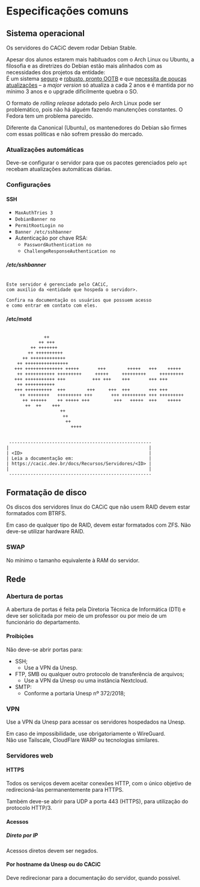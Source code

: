 # Especificações comuns

## Sistema operacional

Os servidores do CACiC devem rodar Debian Stable.

Apesar dos alunos estarem mais habituados com o Arch Linux ou Ubuntu, a filosofia e as diretrizes do Debian estão mais alinhados com as necessidades dos projetos da entidade:  
É um sistema [seguro](https://wiki.debian.org/WhyDebian#Security_and_Reliability) e [robusto, pronto OOTB](https://wiki.debian.org/DontBreakDebian) e que [necessita de poucas atualizações](https://www.debian.org/releases/) – a _major version_ só atualiza a cada 2 anos e é mantida por no mínimo 3 anos e o upgrade dificilmente quebra o SO.

O formato de _rolling release_ adotado pelo Arch Linux pode ser problemático, pois não há alguém fazendo manutenções constantes. O Fedora tem um problema parecido.

Diferente da Canonical (Ubuntu), os mantenedores do Debian são firmes com essas políticas e não sofrem pressão do mercado.

### Atualizações automáticas

Deve-se configurar o servidor para que os pacotes gerenciados pelo `apt` recebam atualizações automáticas diárias.

### Configurações

#### SSH

- `MaxAuthTries 3`
- `DebianBanner no`
- `PermitRootLogin no`
- `Banner /etc/sshbanner`
- Autenticação por chave RSA:
  - `PasswordAuthentication no`
  - `ChallengeResponseAuthentication no`

##### /etc/sshbanner

```

Este servidor é gerenciado pelo CACiC,
com auxílio da <entidade que hospeda o servidor>.

Confira na documentação os usuários que possuem acesso
e como entrar em contato com eles.

```

#### /etc/motd

```

              ++
            ++ +++
         ++ +++++++
        ++ ++++++++++
      ++ +++++++++++++
    ++ ++++++++++++++++
   +++ ++++++++++++++ +++++       +++        +++++   +++    +++++
    ++ +++++++++++ +++++++++     +++++     +++++++++     +++++++++
   +++ +++++++++++ +++          +++ +++    +++       +++ +++
    ++ +++++++++++
   +++ ++++++++++  +++        +++     +++  +++       +++ +++
     ++ ++++++++   +++++++++ +++       +++ +++++++++ +++ +++++++++
      ++ ++++++    ++ +++++ +++         +++   +++++  +++    +++++
       ++  ++    +++
                    ++
                     ++
                      ++
                        ++++


 -----------------------------------------------------
|                                                    |
| <ID>                                               |
| Leia a documentação em:                            |
| https://cacic.dev.br/docs/Recursos/Servidores/<ID> |
|                                                    |
 -----------------------------------------------------
```

## Formatação de disco

Os discos dos servidores linux do CACiC que não usem RAID devem estar formatados com BTRFS.

Em caso de qualquer tipo de RAID, devem estar formatados com ZFS. Não deve-se utilizar hardware RAID.

### SWAP

No mínimo o tamanho equivalente à RAM do servidor.

## Rede

### Abertura de portas

A abertura de portas é feita pela Diretoria Técnica de Informática (DTI) e deve ser solicitada por meio de um professor ou por meio de um funcionário do departamento.

#### Proibições

Não deve-se abrir portas para:

- SSH;
  - Use a VPN da Unesp.
- FTP, SMB ou qualquer outro protocolo de transferência de arquivos;
  - Use a VPN da Unesp ou uma instância Nextcloud.
- SMTP:
  - Conforme a portaria Unesp nº 372/2018;

### VPN

Use a VPN da Unesp para acessar os servidores hospedados na Unesp.

Em caso de impossibilidade, use obrigatoriamente o WireGuard.  
Não use Tailscale, CloudFlare WARP ou tecnologias similares.

### Servidores web

#### HTTPS

Todos os serviços devem aceitar conexões HTTP, com o único objetivo de redirecioná-las permanentemente para HTTPS.

Também deve-se abrir para UDP a porta 443 (HTTPS), para utilização do protocolo HTTP/3.

#### Acessos

##### Direto por IP

Acessos diretos devem ser negados.

#### Por hostname da Unesp ou do CACiC

Deve redirecionar para a documentação do servidor, quando possível.
